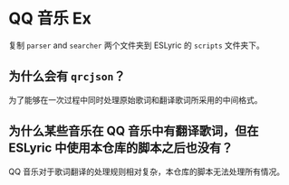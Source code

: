 # QQ 音乐 Ex

复制 `parser` and `searcher` 两个文件夹到 ESLyric 的 `scripts` 文件夹下。

## 为什么会有 `qrcjson`？

为了能够在一次过程中同时处理原始歌词和翻译歌词所采用的中间格式。

## 为什么某些音乐在 QQ 音乐中有翻译歌词，但在 ESLyric 中使用本仓库的脚本之后也没有？

QQ 音乐对于歌词翻译的处理规则相对复杂，本仓库的脚本无法处理所有情况。
